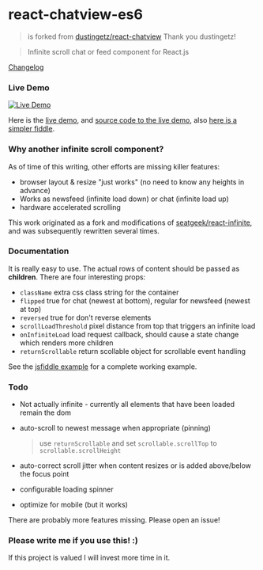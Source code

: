 react-chatview-es6
==================

> is forked from [dustingetz/react-chatview](https://github.com/dustingetz/react-chatview) Thank you dustingetz!

> Infinite scroll chat or feed component for React.js

[Changelog](CHANGELOG.md)

### Live Demo
[![Live Demo](screenshot.png?raw=true)](http://musician-peggy-71735.bitballoon.com/)

Here is the [live demo](http://musician-peggy-71735.bitballoon.com/), and [source code to the live demo](https://github.com/dustingetz/messages), also [here is a simpler fiddle](https://jsfiddle.net/dustingetz/xvqzw747/).

### Why another infinite scroll component? 

As of time of this writing, other efforts are missing killer features:
 * browser layout & resize "just works" (no need to know any heights in advance)
 * Works as newsfeed (infinite load down) or chat (infinite load up) 
 * hardware accelerated scrolling 

This work originated as a fork and modifications of [seatgeek/react-infinite](https://github.com/seatgeek/react-infinite), and was subsequently rewritten several times.

### Documentation

It is really easy to use. The actual rows of content should be passed as **children**. There are four interesting props:

 * `className` extra css class string for the container
 * `flipped` true for chat (newest at bottom), regular for newsfeed (newest at top)
 * `reversed` true for don't reverse elements
 * `scrollLoadThreshold` pixel distance from top that triggers an infinite load
 * `onInfiniteLoad` load request callback, should cause a state change which renders more children
 * `returnScrollable` return scollable object for scrollable event handling

See the [jsfiddle example](https://jsfiddle.net/dustingetz/xvqzw747/) for a complete working example.

### Todo

 * Not actually infinite - currently all elements that have been loaded remain the dom
 * auto-scroll to newest message when appropriate (pinning)
 
	> use `returnScrollable` and set `scrollable.scrollTop` to `scrollable.scrollHeight`
 
 * auto-correct scroll jitter when content resizes or is added above/below the focus point
 * configurable loading spinner
 * optimize for mobile (but it works)


There are probably more features missing. Please open an issue!

### Please write me if you use this! :)

If this project is valued I will invest more time in it.
